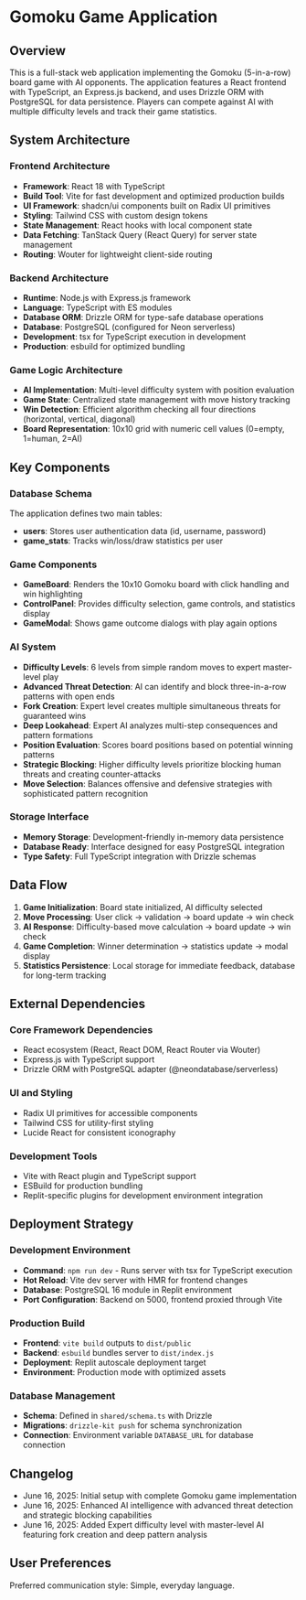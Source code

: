 # Gomoku Game Application

## Overview

This is a full-stack web application implementing the Gomoku (5-in-a-row) board game with AI opponents. The application features a React frontend with TypeScript, an Express.js backend, and uses Drizzle ORM with PostgreSQL for data persistence. Players can compete against AI with multiple difficulty levels and track their game statistics.

## System Architecture

### Frontend Architecture
- **Framework**: React 18 with TypeScript
- **Build Tool**: Vite for fast development and optimized production builds
- **UI Framework**: shadcn/ui components built on Radix UI primitives
- **Styling**: Tailwind CSS with custom design tokens
- **State Management**: React hooks with local component state
- **Data Fetching**: TanStack Query (React Query) for server state management
- **Routing**: Wouter for lightweight client-side routing

### Backend Architecture
- **Runtime**: Node.js with Express.js framework
- **Language**: TypeScript with ES modules
- **Database ORM**: Drizzle ORM for type-safe database operations
- **Database**: PostgreSQL (configured for Neon serverless)
- **Development**: tsx for TypeScript execution in development
- **Production**: esbuild for optimized bundling

### Game Logic Architecture
- **AI Implementation**: Multi-level difficulty system with position evaluation
- **Game State**: Centralized state management with move history tracking
- **Win Detection**: Efficient algorithm checking all four directions (horizontal, vertical, diagonal)
- **Board Representation**: 10x10 grid with numeric cell values (0=empty, 1=human, 2=AI)

## Key Components

### Database Schema
The application defines two main tables:
- **users**: Stores user authentication data (id, username, password)
- **game_stats**: Tracks win/loss/draw statistics per user

### Game Components
- **GameBoard**: Renders the 10x10 Gomoku board with click handling and win highlighting
- **ControlPanel**: Provides difficulty selection, game controls, and statistics display
- **GameModal**: Shows game outcome dialogs with play again options

### AI System
- **Difficulty Levels**: 6 levels from simple random moves to expert master-level play
- **Advanced Threat Detection**: AI can identify and block three-in-a-row patterns with open ends
- **Fork Creation**: Expert level creates multiple simultaneous threats for guaranteed wins
- **Deep Lookahead**: Expert AI analyzes multi-step consequences and pattern formations
- **Position Evaluation**: Scores board positions based on potential winning patterns
- **Strategic Blocking**: Higher difficulty levels prioritize blocking human threats and creating counter-attacks
- **Move Selection**: Balances offensive and defensive strategies with sophisticated pattern recognition

### Storage Interface
- **Memory Storage**: Development-friendly in-memory data persistence
- **Database Ready**: Interface designed for easy PostgreSQL integration
- **Type Safety**: Full TypeScript integration with Drizzle schemas

## Data Flow

1. **Game Initialization**: Board state initialized, AI difficulty selected
2. **Move Processing**: User click → validation → board update → win check
3. **AI Response**: Difficulty-based move calculation → board update → win check  
4. **Game Completion**: Winner determination → statistics update → modal display
5. **Statistics Persistence**: Local storage for immediate feedback, database for long-term tracking

## External Dependencies

### Core Framework Dependencies
- React ecosystem (React, React DOM, React Router via Wouter)
- Express.js with TypeScript support
- Drizzle ORM with PostgreSQL adapter (@neondatabase/serverless)

### UI and Styling
- Radix UI primitives for accessible components
- Tailwind CSS for utility-first styling
- Lucide React for consistent iconography

### Development Tools
- Vite with React plugin and TypeScript support
- ESBuild for production bundling
- Replit-specific plugins for development environment integration

## Deployment Strategy

### Development Environment
- **Command**: `npm run dev` - Runs server with tsx for TypeScript execution
- **Hot Reload**: Vite dev server with HMR for frontend changes
- **Database**: PostgreSQL 16 module in Replit environment
- **Port Configuration**: Backend on 5000, frontend proxied through Vite

### Production Build
- **Frontend**: `vite build` outputs to `dist/public`
- **Backend**: `esbuild` bundles server to `dist/index.js`
- **Deployment**: Replit autoscale deployment target
- **Environment**: Production mode with optimized assets

### Database Management
- **Schema**: Defined in `shared/schema.ts` with Drizzle
- **Migrations**: `drizzle-kit push` for schema synchronization
- **Connection**: Environment variable `DATABASE_URL` for database connection

## Changelog
- June 16, 2025: Initial setup with complete Gomoku game implementation
- June 16, 2025: Enhanced AI intelligence with advanced threat detection and strategic blocking capabilities
- June 16, 2025: Added Expert difficulty level with master-level AI featuring fork creation and deep pattern analysis

## User Preferences

Preferred communication style: Simple, everyday language.